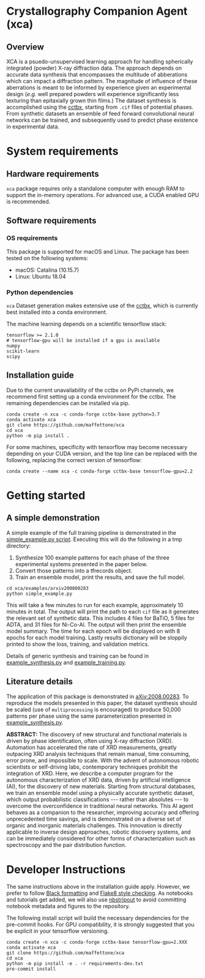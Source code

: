 # Crystallography Companion Agent (xca)

## Overview
XCA is a psuedo-unsupervised learning approach for handling spherically integrated (powder) X-ray diffraction data.
The approach depends on accurate data synthesis that encompasses the multitude of abberations which can impact a diffraction pattern. 
The magnitude of influence of these aberrations is meant to be informed by experience given an experimental design (*e.g.* 
well prepared powders will experience significantly less texturing than epitaxially grown thin films.)
The dataset synthesis is accomplished using the [cctbx](https://cctbx.github.io/), starting from `.cif` files of potential phases. 
From synthetic datasets an ensemble of feed forward convolutional neural networks can be trained, and subsequently used
to predict phase existence in experimental data. 

# System requirements
## Hardware requirements
`xca` package requires only a standalone computer with enough RAM to support the in-memory operations.
For advanced use, a CUDA enabled GPU is recommended. 

## Software requirements
### OS requirements
This package is supported for macOS and Linux. The package has been tested on the following systems:
- macOS: Catalina (10.15.7)
- Linux: Ubuntu 18.04

### Python dependencies 
`xca` Dataset generation makes extensive use of the [cctbx](https://cctbx.github.io/), 
which is currently best installed into a conda environment. 

The machine learning depends on a scientific tensorflow stack: 
```
tensorflow >= 2.1.0
# tensorflow-gpu will be installed if a gpu is available 
numpy
scikit-learn
scipy
``` 

## Installation guide
Due to the current unavailability of the cctbx on PyPi channels, we recommend first setting up a 
conda environment for the cctbx. The remaining dependencies can be installed via pip. 
```
conda create -n xca -c conda-forge cctbx-base python=3.7
conda activate xca
git clone https://github.com/maffettone/xca
cd xca
python -m pip install .
``` 
For some machines, specificity with tensorflow may become necessary depending on your CUDA version, and the top line can be replaced with the following, replacing the correct version of tensorflow:
```
conda create --name xca -c conda-forge cctbx-base tensorflow-gpu=2.2
```


# Getting started
## A simple demonstration 
A simple example of the full training pipeline is demonstrated in the
[simple_example.py script](xca/examples/arxiv200800283/simple_example.py). 
Executing this will do the following in a tmp directory:  
1. Synthesize 100 example patterns for each phase of the three experimental systems presented in the paper below.
2. Convert those patterns into a tfrecords object. 
3. Train an ensemble model, print the results, and save the full model.  

```
cd xca/examples/arxiv200800283
python simple_example.py
```

This will take a few minutes to run for each example, approximately 10 minutes in total. 
The output will print the path to each `cif` file as it generates the relevant set of synthetic data. This includes
4 files for BaTiO, 5 files for ADTA, and 31 files for Ni-Co-Al. The output will then print the ensemble model summary. 
The time for each epoch will be displayed on with 8 epochs for each model training. 
Lastly results dictionary will be sloppily printed to show the loss, training, and validation metrics. 


Details of generic synthesis and training can be found in 
[example_synthesis.py](xca/examples/arxiv200800283/example_synthesis.py) and 
[example_training.py](xca/examples/arxiv200800283/example_training.py).  

## Literature details 
The application of this package is demonstrated in [aXiv:2008.00283](https://arxiv.org/abs/2008.00283).
To reproduce the models presented in this paper, the dataset synthesis should be scaled (use of `multiprocessing` is 
encouraged) to produce 50,000 patterns per phase using the same parameterization presented in 
[example_synthesis.py](xca/examples/arxiv200800283/example_synthesis.py). 

**ABSTRACT:** The discovery of new structural and functional materials is driven by phase identification, often using X-ray diffraction (XRD). Automation has accelerated the rate of XRD measurements, greatly outpacing XRD analysis techniques that remain manual, time consuming, error prone, and impossible to scale. With the advent of autonomous robotic scientists or self-driving labs, contemporary techniques prohibit the integration of XRD. Here, we describe a computer program for the autonomous characterization of XRD data, driven by artificial intelligence (AI), for the discovery of new materials. Starting from structural databases, we train an ensemble model using a physically accurate synthetic dataset, which output probabilistic classifications --- rather than absolutes --- to overcome the overconfidence in traditional neural networks. This AI agent behaves as a companion to the researcher, improving accuracy and offering unprecedented time savings, and is demonstrated on a diverse set of organic and inorganic materials challenges. This innovation is directly applicable to inverse design approaches, robotic discovery systems, and can be immediately considered for other forms of characterization such as spectroscopy and the pair distribution function.

# Developer Instructions
The same instructions above in the installation guide apply. However, we prefer to follow 
[Black formatting](https://black.readthedocs.io/en/stable/) and 
[Flake8 style checking](https://flake8.pycqa.org/en/latest/). 
As notebooks and tutorials get added, we will also use [nbstripout](https://pypi.org/project/nbstripout/) to avoid
committing notebook metadata and figures to the repository.  

The following install script will build the necessary dependencies for the pre-commit hooks.
For GPU compatibility, it is strongly suggested that you be explicit in your tensorflow versioning. 
```
conda create -n xca -c conda-forge cctbx-base tensorflow-gpu=2.XXX 
conda activate xca
git clone https://github.com/maffettone/xca
cd xca
python -m pip install -e . -r requirements-dev.txt  
pre-commit install
``` 